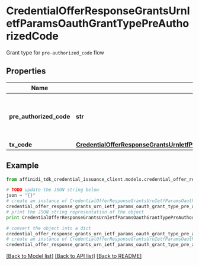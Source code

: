 # CredentialOfferResponseGrantsUrnIetfParamsOauthGrantTypePreAuthorizedCode

Grant type for `pre-authorized_code` flow

## Properties

| Name                    | Type                                                                                                                                                                      | Description                                        | Notes      |
| ----------------------- | ------------------------------------------------------------------------------------------------------------------------------------------------------------------------- | -------------------------------------------------- | ---------- |
| **pre_authorized_code** | **str**                                                                                                                                                                   | pre authorized code to be exchanged with jwt token |
| **tx_code**             | [**CredentialOfferResponseGrantsUrnIetfParamsOauthGrantTypePreAuthorizedCodeTxCode**](CredentialOfferResponseGrantsUrnIetfParamsOauthGrantTypePreAuthorizedCodeTxCode.md) |                                                    | [optional] |

## Example

```python
from affinidi_tdk_credential_issuance_client.models.credential_offer_response_grants_urn_ietf_params_oauth_grant_type_pre_authorized_code import CredentialOfferResponseGrantsUrnIetfParamsOauthGrantTypePreAuthorizedCode

# TODO update the JSON string below
json = "{}"
# create an instance of CredentialOfferResponseGrantsUrnIetfParamsOauthGrantTypePreAuthorizedCode from a JSON string
credential_offer_response_grants_urn_ietf_params_oauth_grant_type_pre_authorized_code_instance = CredentialOfferResponseGrantsUrnIetfParamsOauthGrantTypePreAuthorizedCode.from_json(json)
# print the JSON string representation of the object
print CredentialOfferResponseGrantsUrnIetfParamsOauthGrantTypePreAuthorizedCode.to_json()

# convert the object into a dict
credential_offer_response_grants_urn_ietf_params_oauth_grant_type_pre_authorized_code_dict = credential_offer_response_grants_urn_ietf_params_oauth_grant_type_pre_authorized_code_instance.to_dict()
# create an instance of CredentialOfferResponseGrantsUrnIetfParamsOauthGrantTypePreAuthorizedCode from a dict
credential_offer_response_grants_urn_ietf_params_oauth_grant_type_pre_authorized_code_form_dict = credential_offer_response_grants_urn_ietf_params_oauth_grant_type_pre_authorized_code.from_dict(credential_offer_response_grants_urn_ietf_params_oauth_grant_type_pre_authorized_code_dict)
```

[[Back to Model list]](../README.md#documentation-for-models) [[Back to API list]](../README.md#documentation-for-api-endpoints) [[Back to README]](../README.md)
